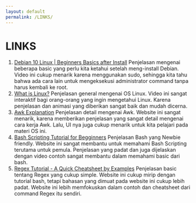 ```yaml
---
layout: default
permalink: /LINKS/
---
```


# LINKS
1. [Debian 10 Linux | Beginners Basics after Install](https://www.youtube.com/watch?v=GNCwot8byqE)
Penjelasan mengenai beberapa basic yang perlu kita ketahui setelah meng-install Debian.
Video ini cukup menarik karena menggunakan sudo, sehingga kita tahu bahwa ada cara lain untuk mengeksekusi administrator command tanpa harus kembali ke root.
2. [What is Linux?](https://www.youtube.com/watch?v=zA3vmx0GaO8)
Penjelasan general mengenai OS Linux.
Video ini sangat interaktif bagi orang-orang yang ingin mengetahui Linux. Karena penjelasan dan animasi yang diberikan sangat baik dan mudah dicerna.
3. [Awk Explanation](https://www.grymoire.com/Unix/Awk.html)
Penjelasan detail mengenai Awk.
Website ini sangat menarik, karena memberikan penjelasan yang sangat detail mengenai cara kerja Awk. Lalu, UI nya juga cukup menarik untuk kita pelajari pada materi OS ini.
4. [Bash Scripting Tutorial for Begginners](https://linuxconfig.org/bash-scripting-tutorial-for-beginners)
Penjelasan Bash yang Newbie friendly.
Website ini sangat membantu untuk memahami Bash Scripting terutama untuk pemula. Penjelasan yang padat dan juga dijelaskan dengan video contoh sangat membantu dalam memahami basic dari bash.
5. [Regex Tutorial - A Quick Cheatsheet by Examples](https://medium.com/factory-mind/regex-tutorial-a-simple-cheatsheet-by-examples-649dc1c3f285)
Penjelasan basic tentang Regex yang cukup simple.
Website ini cukup mirip dengan tutorial bash, tetapi bahasan yang dimuat pada website ini cukup lebih padat. Website ini lebih memfokuskan dalam contoh dan cheatsheet dari command Regex itu sendiri.

